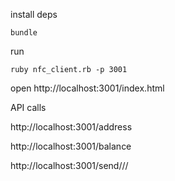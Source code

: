 
install deps

    bundle

run

    ruby nfc_client.rb -p 3001


open http://localhost:3001/index.html



API calls



http://localhost:3001/address

http://localhost:3001/balance

http://localhost:3001/send/<amount>/<nxt-account-id>/<pubkey>
